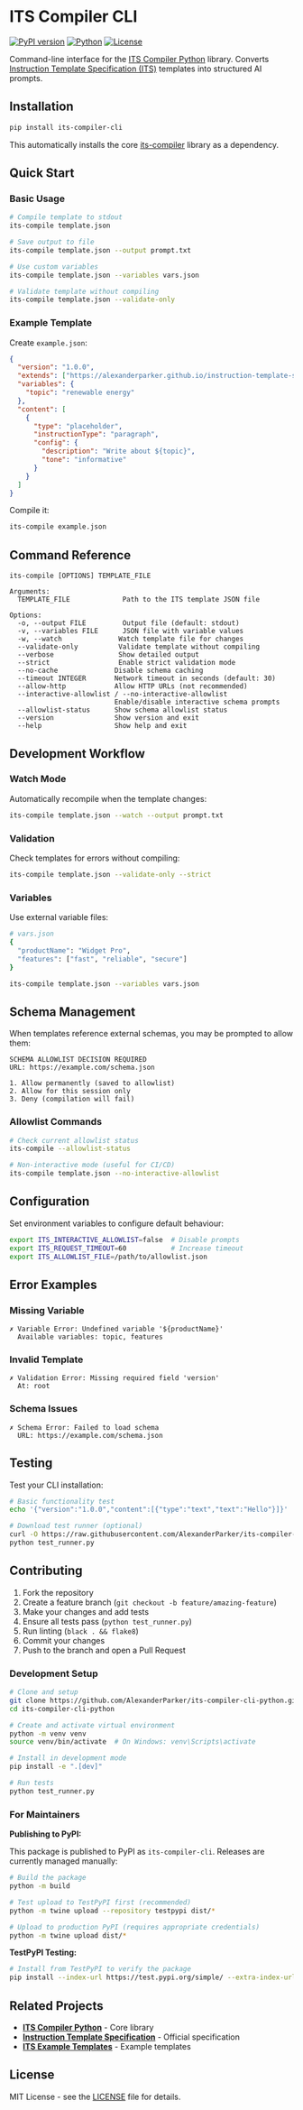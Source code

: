 # ITS Compiler CLI

[![PyPI version](https://img.shields.io/pypi/v/its-compiler-cli.svg)](https://pypi.org/project/its-compiler-cli/)
[![Python](https://img.shields.io/pypi/pyversions/its-compiler-cli.svg)](https://pypi.org/project/its-compiler-cli/)
[![License](https://img.shields.io/github/license/AlexanderParker/its-compiler-cli-python.svg)](LICENSE)

Command-line interface for the [ITS Compiler Python](https://github.com/alexanderparker/its-compiler-python) library. Converts [Instruction Template Specification (ITS)](https://alexanderparker.github.io/instruction-template-specification/) templates into structured AI prompts.

## Installation

```bash
pip install its-compiler-cli
```

This automatically installs the core [its-compiler](https://github.com/alexanderparker/its-compiler-python) library as a dependency.

## Quick Start

### Basic Usage

```bash
# Compile template to stdout
its-compile template.json

# Save output to file
its-compile template.json --output prompt.txt

# Use custom variables
its-compile template.json --variables vars.json

# Validate template without compiling
its-compile template.json --validate-only
```

### Example Template

Create `example.json`:

```json
{
  "version": "1.0.0",
  "extends": ["https://alexanderparker.github.io/instruction-template-specification/schema/v1.0/its-standard-types-v1.json"],
  "variables": {
    "topic": "renewable energy"
  },
  "content": [
    {
      "type": "placeholder",
      "instructionType": "paragraph",
      "config": {
        "description": "Write about ${topic}",
        "tone": "informative"
      }
    }
  ]
}
```

Compile it:

```bash
its-compile example.json
```

## Command Reference

```
its-compile [OPTIONS] TEMPLATE_FILE

Arguments:
  TEMPLATE_FILE             Path to the ITS template JSON file

Options:
  -o, --output FILE         Output file (default: stdout)
  -v, --variables FILE      JSON file with variable values
  -w, --watch              Watch template file for changes
  --validate-only          Validate template without compiling
  --verbose                Show detailed output
  --strict                 Enable strict validation mode
  --no-cache              Disable schema caching
  --timeout INTEGER       Network timeout in seconds (default: 30)
  --allow-http            Allow HTTP URLs (not recommended)
  --interactive-allowlist / --no-interactive-allowlist
                          Enable/disable interactive schema prompts
  --allowlist-status      Show schema allowlist status
  --version               Show version and exit
  --help                  Show help and exit
```

## Development Workflow

### Watch Mode

Automatically recompile when the template changes:

```bash
its-compile template.json --watch --output prompt.txt
```

### Validation

Check templates for errors without compiling:

```bash
its-compile template.json --validate-only --strict
```

### Variables

Use external variable files:

```bash
# vars.json
{
  "productName": "Widget Pro",
  "features": ["fast", "reliable", "secure"]
}

its-compile template.json --variables vars.json
```

## Schema Management

When templates reference external schemas, you may be prompted to allow them:

```
SCHEMA ALLOWLIST DECISION REQUIRED
URL: https://example.com/schema.json

1. Allow permanently (saved to allowlist)
2. Allow for this session only
3. Deny (compilation will fail)
```

### Allowlist Commands

```bash
# Check current allowlist status
its-compile --allowlist-status

# Non-interactive mode (useful for CI/CD)
its-compile template.json --no-interactive-allowlist
```

## Configuration

Set environment variables to configure default behaviour:

```bash
export ITS_INTERACTIVE_ALLOWLIST=false  # Disable prompts
export ITS_REQUEST_TIMEOUT=60           # Increase timeout
export ITS_ALLOWLIST_FILE=/path/to/allowlist.json
```

## Error Examples

### Missing Variable

```
✗ Variable Error: Undefined variable '${productName}'
  Available variables: topic, features
```

### Invalid Template

```
✗ Validation Error: Missing required field 'version'
  At: root
```

### Schema Issues

```
✗ Schema Error: Failed to load schema
  URL: https://example.com/schema.json
```

## Testing

Test your CLI installation:

```bash
# Basic functionality test
echo '{"version":"1.0.0","content":[{"type":"text","text":"Hello"}]}' | its-compile /dev/stdin

# Download test runner (optional)
curl -O https://raw.githubusercontent.com/AlexanderParker/its-compiler-cli-python/main/test_runner.py
python test_runner.py
```

## Contributing

1. Fork the repository
2. Create a feature branch (`git checkout -b feature/amazing-feature`)
3. Make your changes and add tests
4. Ensure all tests pass (`python test_runner.py`)
5. Run linting (`black . && flake8`)
6. Commit your changes
7. Push to the branch and open a Pull Request

### Development Setup

```bash
# Clone and setup
git clone https://github.com/AlexanderParker/its-compiler-cli-python.git
cd its-compiler-cli-python

# Create and activate virtual environment
python -m venv venv
source venv/bin/activate  # On Windows: venv\Scripts\activate

# Install in development mode
pip install -e ".[dev]"

# Run tests
python test_runner.py
```

### For Maintainers

**Publishing to PyPI:**

This package is published to PyPI as `its-compiler-cli`. Releases are currently managed manually:

```bash
# Build the package
python -m build

# Test upload to TestPyPI first (recommended)
python -m twine upload --repository testpypi dist/*

# Upload to production PyPI (requires appropriate credentials)
python -m twine upload dist/*
```

**TestPyPI Testing:**

```bash
# Install from TestPyPI to verify the package
pip install --index-url https://test.pypi.org/simple/ --extra-index-url https://pypi.org/simple/ its-compiler-cli
```

## Related Projects

- **[ITS Compiler Python](https://github.com/alexanderparker/its-compiler-python)** - Core library
- **[Instruction Template Specification](https://alexanderparker.github.io/instruction-template-specification/)** - Official specification
- **[ITS Example Templates](https://github.com/AlexanderParker/its-example-templates)** - Example templates

## License

MIT License - see the [LICENSE](LICENSE) file for details.
